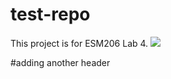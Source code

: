 # test-repo
This project is for ESM206 Lab 4.
![](https://octodex.github.com/images/hula_loop_octodex03.gif)

#adding another header
